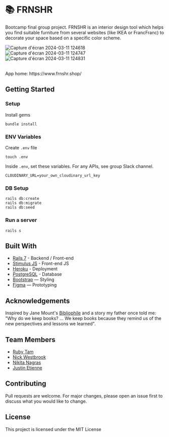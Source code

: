 # 📚 FRNSHR

Bootcamp final group project.
FRNSHR is an interior design tool which helps you find suitable furniture from several websites (like IKEA or FrancFranc) to decorate your space based on a specific color scheme.

![Capture d'écran 2024-03-11 124618](https://github.com/Jasufr/FRNSHR/assets/125636129/b8105e45-c5bf-42b5-9c57-6b7f84c8400a)
![Capture d'écran 2024-03-11 124747](https://github.com/Jasufr/FRNSHR/assets/125636129/fa7d8695-007d-4df5-9154-683164e78171)
![Capture d'écran 2024-03-11 124831](https://github.com/Jasufr/FRNSHR/assets/125636129/5daa5707-c970-4162-8108-7f8124d45646)


<br>
App home: https://www.frnshr.shop/
   

## Getting Started
### Setup

Install gems
```
bundle install
```

### ENV Variables
Create `.env` file
```
touch .env
```
Inside `.env`, set these variables. For any APIs, see group Slack channel.
```
CLOUDINARY_URL=your_own_cloudinary_url_key
```

### DB Setup
```
rails db:create
rails db:migrate
rails db:seed
```

### Run a server
```
rails s
```

## Built With
- [Rails 7](https://guides.rubyonrails.org/) - Backend / Front-end
- [Stimulus JS](https://stimulus.hotwired.dev/) - Front-end JS
- [Heroku](https://heroku.com/) - Deployment
- [PostgreSQL](https://www.postgresql.org/) - Database
- [Bootstrap](https://getbootstrap.com/) — Styling
- [Figma](https://www.figma.com) — Prototyping

## Acknowledgements
Inspired by Jane Mount's [Bibliophile](https://www.amazon.com/Bibliophile-Illustrated-Miscellany-Jane-Mount/dp/1452167230) and a story my father once told me: "Why do we keep books? ... We keep books because they remind us of the new perspectives and lessons we learned".

## Team Members
- [Ruby Tam](https://github.com/rubykytam)
- [Nick Westbrook](https://github.com/ntw3001)
- [Nikita Nagras](https://github.com/Nikita-Nagras)
- [Justin Etienne](https://github.com/Jasufr)

## Contributing
Pull requests are welcome. For major changes, please open an issue first to discuss what you would like to change.

## License
This project is licensed under the MIT License
